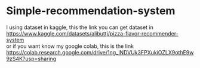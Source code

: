 # Simple-recommendation-system
I using dataset in kaggle, this the link you can get dataset in https://www.kaggle.com/datasets/alibuttj/pizza-flavor-recommender-system  <br/>
or if you want know my google colab, this is the link https://colab.research.google.com/drive/1ng_lNDVUk3FPXukiOZLX9othE9w9zS4K?usp=sharing <br/>

